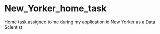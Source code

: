 # New_Yorker_home_task
Home task assigned to me during my application to New Yorker as a Data Scientist
